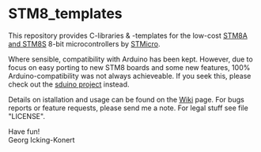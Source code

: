 STM8_templates
=================

This repository provides C-libraries & -templates for the low-cost [STM8A and STM8S](https://en.wikipedia.org/wiki/STM8) 8-bit microcontrollers by [STMicro](http://st.com).

Where sensible, compatibility with Arduino has been kept. However, due to focus on easy porting to new STM8 boards and some new features, 100% Arduino-compatibility was not always achieveable. If you seek this, please check out the [sduino project](https://github.com/tenbaht/sduino) instead. 

Details on istallation and usage can be found on the [Wiki](https://github.com/gicking/STM8_templates/wiki) page. For bugs reports or feature requests, please send me a note. For legal stuff see file "LICENSE".

Have fun!  
Georg Icking-Konert

